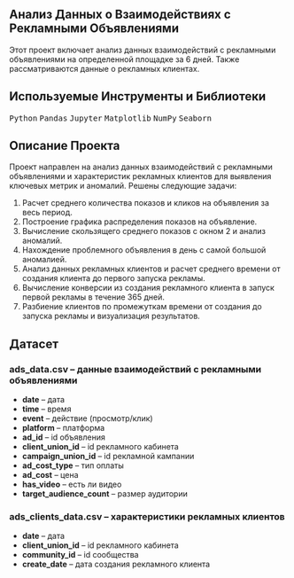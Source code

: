 ## Анализ Данных о Взаимодействиях с Рекламными Объявлениями

Этот проект включает анализ данных взаимодействий с рекламными объявлениями на определенной площадке за 6 дней. Также рассматриваются данные о рекламных клиентах.

## Используемые Инструменты и Библиотеки

<p>
  <kbd>Python</kbd>
  <kbd>Pandas</kbd>
  <kbd>Jupyter</kbd>
  <kbd>Matplotlib</kbd>
  <kbd>NumPy</kbd>
  <kbd>Seaborn</kbd>
</p>

## Описание Проекта

Проект направлен на анализ данных взаимодействий с рекламными объявлениями и характеристик рекламных клиентов для выявления ключевых метрик и аномалий. Решены следующие задачи:

1. Расчет среднего количества показов и кликов на объявления за весь период.
2. Построение графика распределения показов на объявление.
3. Вычисление скользящего среднего показов с окном 2 и анализ аномалий.
4. Нахождение проблемного объявления в день с самой большой аномалией.
5. Анализ данных рекламных клиентов и расчет среднего времени от создания клиента до первого запуска рекламы.
6. Вычисление конверсии из создания рекламного клиента в запуск первой рекламы в течение 365 дней.
7. Разбиение клиентов по промежуткам времени от создания до запуска рекламы и визуализация результатов.

## Датасет

### ads_data.csv – данные взаимодействий с рекламными объявлениями

- **date** – дата
- **time** – время
- **event** – действие (просмотр/клик)
- **platform** – платформа
- **ad_id** – id объявления
- **client_union_id** – id рекламного кабинета
- **campaign_union_id** – id рекламной кампании
- **ad_cost_type** – тип оплаты
- **ad_cost** – цена
- **has_video** – есть ли видео
- **target_audience_count** – размер аудитории

### ads_clients_data.csv – характеристики рекламных клиентов

- **date** – дата
- **client_union_id** – id рекламного кабинета
- **community_id** – id сообщества
- **create_date** – дата создания рекламного клиента
